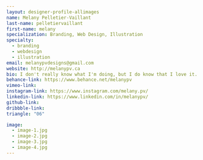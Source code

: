 ```yaml
---
layout: designer-profile-allimages
name: Melany Pelletier-Vaillant
last-name: pelletiervaillant
first-name: melany
specialization: Branding, Web Design, Illustration
specialty:
  - branding
  - webdesign
  - illustration
email: melanypvdesigns@gmail.com
website: http://melanypv.ca
bio: I don't really know what I'm doing, but I do know that I love it.
behance-link: https://www.behance.net/melanypv
vimeo-link:
instagram-link: https://www.instagram.com/melany.pv/
linkedin-link: https://www.linkedin.com/in/melanypv/
github-link:
dribbble-link:
triangle: "06"

image:
  - image-1.jpg
  - image-2.jpg
  - image-3.jpg
  - image-4.jpg
---
```

